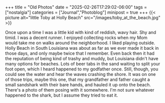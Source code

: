 +++
title      = "Old Photos"
date       = "2025-02-26T17:29:02-06:00"
tags       = ["nostalgia"]
categories = ["Journal","Photoblog"]
minipost   = true
+++
{{< picture alt="little Toby at Holly Beach" src="/images/toby_at_the_beach.jpg" >}}

Once upon a time I was a little kid with kind of reddish, wavy hair. Shy and timid. I was a decent runner. I enjoyed collecting rocks when my Mom would take me on walks around the neighborhood. I liked playing outside. Holly Beach in South Louisiana was about as far as we ever made it back in those days, and only maybe twice that I remember. Even back then it had the reputation of being kind of trashy and muddy, but Louisiana didn't have many options for beaches. Lots of beer tabs in the sand waiting to split your foot open, which I heard happened to my godfather once. Still, though, you could see the water and hear the waves crashing the shore. It was on one of those trips, maybe this one, that my grandfather and father caught a small sandshark with their bare hands, and hauled it up onto the beach. There's a photo of them posing with it somewhere. I'm not sure whatever happened to the shark, but I assume they tried to eat it. 